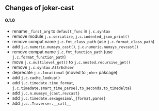Changes of joker-cast
---------------------

#### 0.1.0
* rename `_first_arg` to `default_func` in `j.c.syntax`
* remove module `j.c.serialize`, `j.c.indented_json_print()`
* remove compat name `j.c.fmt_class_path` (use `j.c.format_class_path`)
* add `j.c.numeric.numsys_cast()`, `j.c.numeric.numsys_revcast()`
* remove compat name `j.c.fmt_function_path` (use `j.c.format_function_path`)
* move `j.c.multilevel_get()` to `j.c.nested.recursive_get()`
* remove `j.c.syntax.AttrEchoer`
* deprecate `j.c.locational` (moved to `joker` pakcage)
* add `j.c.cache_lookup()`
* add `j.c.timedate.time_format`, `j.c.timedate.smart_time_parse{,to_seconds,to_timedelta}`
* add `j.c.n.numsys_{cast,revcast}`
* add `j.c.timedate.sexagesimal_{format,parse}`
* add `j.c..Traverser.__call__`
